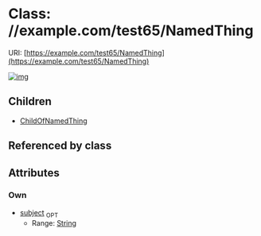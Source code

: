 
# Class: //example.com/test65/NamedThing




URI: [https://example.com/test65/NamedThing](https://example.com/test65/NamedThing)


[![img](https://yuml.me/diagram/nofunky;dir:TB/class/[NamedThing&#124;subject:string%20%3F]^-[ChildOfNamedThing],[ChildOfNamedThing])](https://yuml.me/diagram/nofunky;dir:TB/class/[NamedThing&#124;subject:string%20%3F]^-[ChildOfNamedThing],[ChildOfNamedThing])

## Children

 * [ChildOfNamedThing](ChildOfNamedThing.md)

## Referenced by class


## Attributes


### Own

 * [subject](subject.md)  <sub>OPT</sub>
     * Range: [String](types/String.md)
